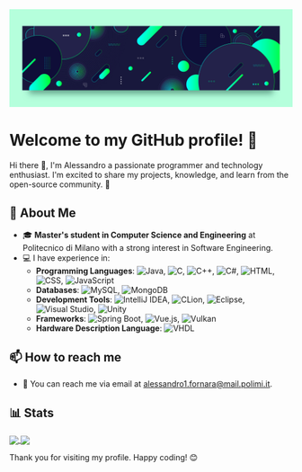 <img src="https://raw.githubusercontent.com/AlessandroFornara/AlessandroFornara/main/images/simple_banner.jpg" alt="Banner Alessandro Fornara" />


# Welcome to my GitHub profile! 👋

Hi there 👋, I'm Alessandro a passionate programmer and technology enthusiast. I'm excited to share my projects, knowledge, and learn from the open-source community. 🚀

## 🌟 About Me

- 🎓 **Master's student in Computer Science and Engineering** at Politecnico di Milano with a strong interest in Software Engineering.
- 💻 I have experience in:
    - **Programming Languages**: ![Java](https://img.shields.io/badge/Java-ED8B00?style=flat&logo=java&logoColor=white), ![C](https://img.shields.io/badge/C-A8B9CC?style=flat&logo=c&logoColor=white), ![C++](https://img.shields.io/badge/C++-00599C?style=flat&logo=c%2B%2B&logoColor=white), ![C#](https://img.shields.io/badge/C%23-239120?style=flat&logo=c-sharp&logoColor=white), ![HTML](https://img.shields.io/badge/HTML5-E34F26?style=flat&logo=html5&logoColor=white), ![CSS](https://img.shields.io/badge/CSS3-1572B6?style=flat&logo=css3&logoColor=white), ![JavaScript](https://img.shields.io/badge/JavaScript-F7DF1E?style=flat&logo=javascript&logoColor=black)
    - **Databases**: ![MySQL](https://img.shields.io/badge/MySQL-4479A1?style=flat&logo=mysql&logoColor=white), ![MongoDB](https://img.shields.io/badge/MongoDB-4EA94B?style=flat&logo=mongodb&logoColor=white)
    - **Development Tools**: ![IntelliJ IDEA](https://img.shields.io/badge/IntelliJ-000000?style=flat&logo=intellij-idea&logoColor=white), ![CLion](https://img.shields.io/badge/CLion-000000?style=flat&logo=clion&logoColor=white), ![Eclipse](https://img.shields.io/badge/Eclipse-2C2255?style=flat&logo=eclipse&logoColor=white), ![Visual Studio](https://img.shields.io/badge/Visual%20Studio-5C2D91?style=flat&logo=visual-studio&logoColor=white), ![Unity](https://img.shields.io/badge/Unity-000000?style=flat&logo=unity&logoColor=white)
    - **Frameworks**: ![Spring Boot](https://img.shields.io/badge/Spring%20Boot-6DB33F?style=flat&logo=spring-boot&logoColor=white), ![Vue.js](https://img.shields.io/badge/Vue.js-35495E?style=flat&logo=vue.js&logoColor=4FC08D), ![Vulkan](https://img.shields.io/badge/Vulkan-AC162C?style=flat&logo=vulkan&logoColor=white)
    - **Hardware Description Language**: ![VHDL](https://img.shields.io/badge/VHDL-007ACC?style=flat&logoColor=white)

## 📫 How to reach me

- 📧 You can reach me via email at [alessandro1.fornara@mail.polimi.it](mailto:alessandro1.fornara@mail.polimi.it).

## 📊 Stats

<a href="https://github.com/anuraghazra/github-readme-stats">
  <img align="center" src="https://github-readme-stats.vercel.app/api?username=AlessandroFornara&show_icons=true&bg_color=0d1117&layout=compact&border_color=0d1117&icon_color=00d26a&title_color=00d26a&text_color=ffffff" />
</a>
<a href="https://github.com/anuraghazra/convoychat">
  <img align="center" src="https://github-readme-stats.vercel.app/api/top-langs/?username=AlessandroFornara&layout=compact&langs_count=8&bg_color=0d1117&border_color=0d1117&icon_color=00d26a&title_color=00d26a&text_color=ffffff" />
</a>

Thank you for visiting my profile. Happy coding! 😊
